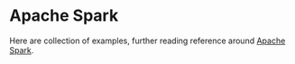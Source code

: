 
# Apache Spark

Here are collection of examples, further reading reference around [Apache Spark](https://spark.apache.org/).